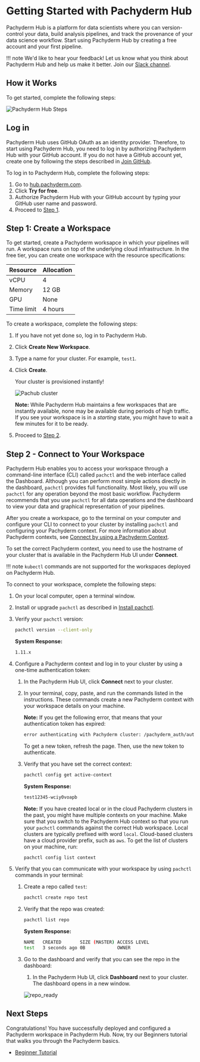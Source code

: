 # Getting Started with Pachyderm Hub

<!--Pachyderm Hub is a platform for data scientists where you can
version-control your data, build analysis pipelines, and
track the provenance of your data science workflow.

This section walks you through
the steps of creating a cluster in Pachyderm Hub so that
you do not need to worry about the underlying infrastructure
and can get started using Pachyderm right away.-->

<!--Follow the steps below to configure your first Pachyderm pipeline or
watch the 2-minute [Getting Started Screencast](../tutorials/screencast-opencv.html).-->


Pachyderm Hub is a platform for data scientists where you can
version-control your data, build analysis pipelines, and
track the provenance of your data science workflow. Start using
Pachyderm Hub by creating a free account and your first pipeline.

!!! note
    We'd like to hear your feedback! Let us know what you think
    about Pachyderm Hub and help us make it better.
    Join our [Slack channel](http://slack.pachyderm.io).

## How it Works

To get started, complete the following steps:

![Pachyderm Hub Steps](../assets/images/d_pachub_steps.svg)

## Log in

Pachyderm Hub uses GitHub OAuth as an identity provider. Therefore,
to start using Pachyderm Hub, you need to log in by authorizing
Pachyderm Hub with your GitHub account. If you do not
have a GitHub account yet, create one by following the steps described
in [Join GitHub](https://github.com/join).

To log in to Pachyderm Hub, complete the following steps:

1. Go to [hub.pachyderm.com](https://hub.pachyderm.com).
1. Click **Try for free**.
1. Authorize Pachyderm Hub with your GitHub account by typing your
   GitHub user name and password.
1. Proceed to [Step 1](#step-1-create-a-workspace).

## Step 1: Create a Workspace

To get started, create a Pachyderm worksapce in which your pipelines will run.
A workspace runs on top of the underlying cloud infrastructure.
In the free tier, you can create one workspace with the resource
specifications:

| Resource   | Allocation |
| ---------- | ---------- |
| vCPU       | 4          |
| Memory     | 12 GB      |
| GPU        | None       |
| Time limit | 4 hours    |


To create a workspace, complete the following steps:

1. If you have not yet done so, log in to Pachyderm Hub.
1. Click **Create New Workspace**.
1. Type a name for your cluster. For example, `test1`.
1. Click **Create**.

   Your cluster is provisioned instantly!

   ![Pachub cluster](../assets/images/s_pachub_cluster.png)

   **Note:** While Pachyderm Hub maintains a few workspaces that are instantly
   available, none may be available during periods of high traffic. If
   you see your workspace is in a *starting* state, you might have to wait a few
   minutes for it to be ready.

1. Proceed to [Step 2](#step-2-connect-to-your-workspace).

## Step 2 - Connect to Your Workspace

Pachyderm Hub enables you to access your workspace through a command-line
interface (CLI) called `pachctl` and the web interface called the Dashboard.
Although you can perform most simple actions directly in the dashboard,
`pachctl` provides full functionality. Most likely, you will use
`pachctl` for any operation beyond the most basic workflow.
Pachyderm recommends that you use `pachctl` for all data operations and
the dashboard to view your data and graphical representation of your
pipelines.

After you create a workspace, go to the terminal on your computer
and configure your CLI to connect to your cluster by installing `pachctl`
and configuring your Pachyderm context. For more information about
Pachyderm contexts, see [Connect by using a Pachyderm Context](../../deploy-manage/deploy/connect-to-cluster/#connect-by-using-a-pachyderm-context).

To set the correct Pachyderm context, you need to use the hostname
of your cluster that is available in the Pachyderm Hub UI under **Connect**.

!!! note
    `kubectl` commands are not supported for the workspaces deployed
    on Pachyderm Hub.

To connect to your workspace, complete the following steps:

1. On your local computer, open a terminal window.
1. Install or upgrade  `pachctl` as described in
   [Install pachctl](../../getting_started/local_installation/#install-pachctl).

1. Verify your `pachctl` version:

   ```bash
   pachctl version --client-only
   ```

   **System Response:**

   ```bash
   1.11.x
   ```

1. Configure a Pachyderm context and log in to your
   cluster by using a one-time authentication token:

   1. In the Pachyderm Hub UI, click **Connect** next to your cluster.
   1. In your terminal, copy, paste, and run the commands listed in
      the instructions.
      These commands create a new Pachyderm context with your workspace
      details on your machine.

      **Note:** If you get the following error, that means that your
      authentication token has expired:

      ```bash
      error authenticating with Pachyderm cluster: /pachyderm_auth/auth-codes/ e14ccfafb35d4768f4a73b2dc9238b365492b88e98b76929d82ef0c6079e0027 not found
      ```

      To get a new token, refresh the page. Then, use
      the new token to authenticate.

   1. Verify that you have set the correct context:

      ```bash
      pachctl config get active-context
      ```

      **System Response:**

      ```bash
      test12345-wciy0voapb
      ```

      **Note:** If you have created local or in the cloud Pachyderm clusters
      in the past, you might have multiple contexts on your machine. Make
      sure that you switch to the Pachyderm Hub context so that you run
      your `pachctl` commands against the correct Hub workspace. Local
      clusters are typically prefixed with word `local`. Cloud-based clusters
      have a cloud provider prefix, such as `aws`. To get the list 
      of clusters on your machine, run:

      ```bash
      pachctl config list context
      ```

1. Verify that you can communicate with your workspace by using
`pachctl` commands in your terminal:

   1. Create a repo called `test`:

      ```bash
      pachctl create repo test
      ```

   1. Verify that the repo was created:

      ```bash
      pachctl list repo
      ```

      **System Response:**

      ```bash
      NAME   CREATED       SIZE (MASTER) ACCESS LEVEL
      test   3 seconds ago 0B            OWNER
      ```

   1. Go to the dashboard and verify that you can see the repo in the
      dashboard:

      1. In the Pachyderm Hub UI, click **Dashboard** next to your cluster.
      The dashboard opens in a new window.

      ![repo_ready](../assets/images/s_pachub_ready.png)

## Next Steps

Congratulations! You have successfully deployed and configured a Pachyderm
workspace in Pachyderm Hub. Now, try our Beginners tutorial that walks
you through the Pachyderm basics.

* [Beginner Tutorial](../../getting_started/beginner_tutorial.md)
